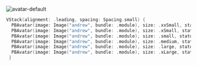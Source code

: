 ![avatar-default](https://github.com/powerhome/playbook/assets/92755007/b1bed6d5-56b4-40e2-96c3-6090642fc89f)

```swift
VStack(alignment: .leading, spacing: Spacing.small) {
  PBAvatar(image: Image("andrew", bundle: .module), size: .xxSmall, status: .online)
  PBAvatar(image: Image("andrew", bundle: .module), size: .xSmall, status: .away)
  PBAvatar(image: Image("andrew", bundle: .module), size: .small, status: .online)
  PBAvatar(image: Image("andrew", bundle: .module), size: .medium, status: .away)
  PBAvatar(image: Image("andrew", bundle: .module), size: .large, status: .online)
  PBAvatar(image: Image("andrew", bundle: .module), size: .xLarge, status: .offline)
 }
```
